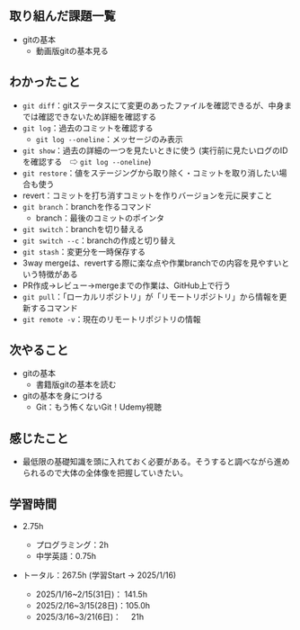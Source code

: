 ## 取り組んだ課題一覧
- gitの基本
  - 動画版gitの基本見る
## わかったこと
- `git diff`：gitステータスにて変更のあったファイルを確認できるが、中身までは確認できないため詳細を確認する
- `git log`：過去のコミットを確認する
  - `git log --oneline`：メッセージのみ表示
- `git show`：過去の詳細の一つを見たいときに使う (実行前に見たいログのIDを確認する　⇨ `git log --oneline`)
- `git restore`：値をステージングから取り除く・コミットを取り消したい場合も使う
- revert：コミットを打ち消すコミットを作りバージョンを元に戻すこと
- `git branch`：branchを作るコマンド
  - branch：最後のコミットのポインタ
- `git switch`：branchを切り替える
- `git switch --c`：branchの作成と切り替え
- `git stash`：変更分を一時保存する
- 3way mergeは、revertする際に楽な点や作業branchでの内容を見やすいという特徴がある
- PR作成→レビュー→mergeまでの作業は、GitHub上で行う
- `git pull`：「ローカルリポジトリ」が「リモートリポジトリ」から情報を更新するコマンド
- `git remote -v`：現在のリモートリポジトリの情報
## 次やること
- gitの基本
  - 書籍版gitの基本を読む
- gitの基本を身につける
  - Git：もう怖くないGit！Udemy視聴
## 感じたこと
- 最低限の基礎知識を頭に入れておく必要がある。そうすると調べながら進められるので大体の全体像を把握していきたい。
## 学習時間
- 2.75h
  - プログラミング：2h
  - 中学英語：0.75h

- トータル：267.5h (学習Start → 2025/1/16)
  - 2025/1/16~2/15(31日)： 141.5h
  - 2025/2/16~3/15(28日)：105.0h
  - 2025/3/16~3/21(6日)： 　21h
